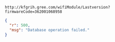 `http://kfgrih.gree.com/wifiModule/Lastversion?firmwareCode=362001068958`

```json
{
  "r": 500,
  "msg": "Database operation failed."
}
```